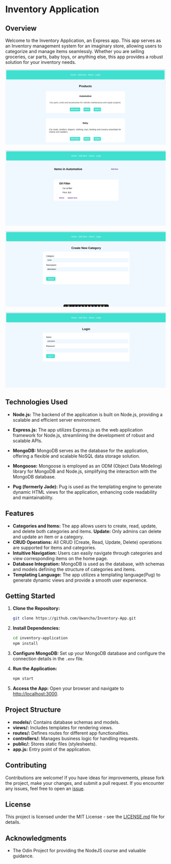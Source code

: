 # Inventory Application

## Overview

Welcome to the Inventory Application, an Express app. This app serves as an Inventory management system for an imaginary store, allowing users to categorize and manage items seamlessly. Whether you are selling groceries, car parts, baby toys, or anything else, this app provides a robust solution for your inventory needs.

![home page image](./assets/home.png)

![items page image](./assets/items.png)

![create category page image](./assets/category.png)

![login page image](./assets/login.png)


## Technologies Used

- **Node.js:** The backend of the application is built on Node.js, providing a scalable and efficient server environment.

- **Express.js:** The app utilizes Express.js as the web application framework for Node.js, streamlining the development of robust and scalable APIs.

- **MongoDB:** MongoDB serves as the database for the application, offering a flexible and scalable NoSQL data storage solution.

- **Mongoose:** Mongoose is employed as an ODM (Object Data Modeling) library for MongoDB and Node.js, simplifying the interaction with the MongoDB database.

- **Pug (formerly Jade):** Pug is used as the templating engine to generate dynamic HTML views for the application, enhancing code readability and maintainability.

## Features

- **Categories and Items:** The app allows users to create, read, update, and delete both categories and items. **Update:** Only admins can delete and update an item or a category.
- **CRUD Operations:** All CRUD (Create, Read, Update, Delete) operations are supported for items and categories.
- **Intuitive Navigation:** Users can easily navigate through categories and view corresponding items on the home page.
- **Database Integration:** MongoDB is used as the database, with schemas and models defining the structure of categories and items.
- **Templating Language:** The app utilizes a templating language(Pug) to generate dynamic views and provide a smooth user experience.

## Getting Started

1. **Clone the Repository:**
   ```bash
   git clone https://github.com/Uwancha/Inventory-App.git
   ```

2. **Install Dependencies:**
   ```bash
   cd inventory-application
   npm install
   ```

3. **Configure MongoDB:**
   Set up your MongoDB database and configure the connection details in the `.env` file.

4. **Run the Application:**
   ```bash
   npm start
   ```

5. **Access the App:**
   Open your browser and navigate to [http://localhost:3000](http://localhost:3000).

## Project Structure

- **models/:** Contains database schemas and models.
- **views/:** Includes templates for rendering views.
- **routes/:** Defines routes for different app functionalities.
- **controllers/:** Manages business logic for handling requests.
- **public/:** Stores static files (stylesheets).
- **app.js:** Entry point of the application.

## Contributing

Contributions are welcome! If you have ideas for improvements, please fork the project, make your changes, and submit a pull request. If you encounter any issues, feel free to open an [issue](https://github.com/Uwancha/Inventory-App/issues).

## License

This project is licensed under the MIT License - see the [LICENSE.md](LICENSE.md) file for details.

## Acknowledgments

- The Odin Project for providing the NodeJS course and valuable guidance.
